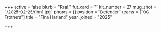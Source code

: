 +++
active = false
blurb = "Real."
fut_card = ""
kit_number = 27
mug_shot = "/2025-02-25/finn1.jpg"
photos = []
position = "Defender"
teams = ["OG Frothers"]
title = "Finn Harland"
year_joined = "2025"

+++
